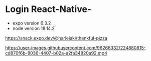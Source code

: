 # Login React-Native-

* expo version 6.3.2
* node version 18.14.2

https://snack.expo.dev/@harleiaki/thankful-pizza


https://user-images.githubusercontent.com/96266332/224880815-cd870f6b-8036-4407-b02a-a2fa34820a92.mp4

